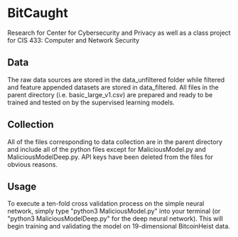 # BitCaught
Research for Center for Cybersecurity and Privacy as well as a class project for CIS 433: Computer and Network Security


## Data
The raw data sources are stored in the data_unfiltered folder while filtered and feature appended datasets are stored in data_filtered. All files in the parent directory (i.e. basic_large_v1.csv) are prepared and ready to be trained and tested on by the supervised learning models.

## Collection
All of the files corresponding to data collection are in the parent directory and include all of the python files except for MaliciousModel.py and MaliciousModelDeep.py. API keys have been deleted from the files for obvious reasons.

## Usage
To execute a ten-fold cross validation process on the simple neural network, simply type "python3 MaliciousModel.py" into your terminal (or "python3 MaliciousModelDeep.py" for the deep neural network). This will begin training and validating the model on 19-dimensional BitcoinHeist data.


